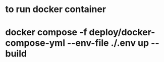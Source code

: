 # to run docker container
# docker compose -f deploy/docker-compose-yml --env-file ./.env up --build